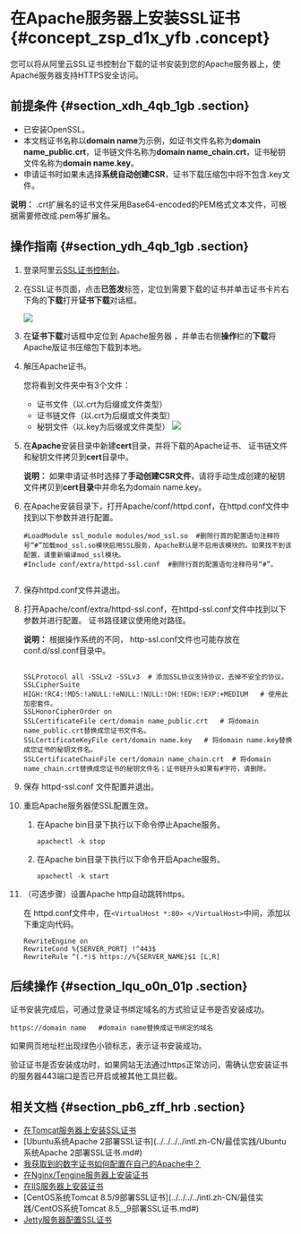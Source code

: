 # 在Apache服务器上安装SSL证书 {#concept_zsp_d1x_yfb .concept}

您可以将从阿里云SSL证书控制台下载的证书安装到您的Apache服务器上，使Apache服务器支持HTTPS安全访问。

## 前提条件 {#section_xdh_4qb_1gb .section}

-   已安装OpenSSL。
-   本文档证书名称以**domain name**为示例，如证书文件名称为**domain name\_public.crt**，证书链文件名称为**domain name\_chain.crt**，证书秘钥文件名称为**domain name.key**。
-   申请证书时如果未选择**系统自动创建CSR**，证书下载压缩包中将不包含.key文件。

**说明：** .crt扩展名的证书文件采用Base64-encoded的PEM格式文本文件，可根据需要修改成.pem等扩展名。

## 操作指南 {#section_ydh_4qb_1gb .section}

1.  登录阿里云[SSL证书控制台](https://yundunnext.console.aliyun.com/?spm=5176.2020520001.aliyun_sidebar.108.356a4bd3MLXFkb&p=cas#/overview/cn-hangzhou)。
2.  在SSL证书页面，点击**已签发**标签，定位到需要下载的证书并单击证书卡片右下角的**下载**打开**证书下载**对话框。

    ![](http://static-aliyun-doc.oss-cn-hangzhou.aliyuncs.com/assets/img/66001/156276402439177_zh-CN.jpg)

3.  在**证书下载**对话框中定位到 Apache服务器 ，并单击右侧**操作**栏的**下载**将Apache版证书压缩包下载到本地。
4.  解压Apache证书。

    您将看到文件夹中有3个文件：

    -   证书文件（以.crt为后缀或文件类型）
    -   证书链文件（以.crt为后缀或文件类型）
    -   秘钥文件（以.key为后缀或文件类型）
    ![](http://static-aliyun-doc.oss-cn-hangzhou.aliyuncs.com/assets/img/66001/156276402433689_zh-CN.png)

5.  在**Apache**安装目录中新建**cert**目录，并将下载的Apache证书、 证书链文件和秘钥文件拷贝到**cert**目录中。

    **说明：** 如果申请证书时选择了**手动创建CSR文件**，请将手动生成创建的秘钥文件拷贝到**cert目录**中并命名为domain name.key。

6.  在Apache安装目录下，打开Apache/conf/httpd.conf，在httpd.conf文件中找到以下参数并进行配置。

    ``` {#codeblock_vj3_m4j_m4z}
    #LoadModule ssl_module modules/mod_ssl.so  #删除行首的配置语句注释符号“#”加载mod_ssl.so模块启用SSL服务，Apache默认是不启用该模块的。如果找不到该配置，请重新编译mod_ssl模块。
    #Include conf/extra/httpd-ssl.conf  #删除行首的配置语句注释符号“#”。
    						
    ```

7.  保存httpd.conf文件并退出。
8.  打开Apache/conf/extra/httpd-ssl.conf，在httpd-ssl.conf文件中找到以下参数并进行配置。 证书路径建议使用绝对路径。

    **说明：** 根据操作系统的不同， http-ssl.conf文件也可能存放在conf.d/ssl.conf目录中。

    ``` {#codeblock_pln_6w3_3ng}
    
    SSLProtocol all -SSLv2 -SSLv3  # 添加SSL协议支持协议，去掉不安全的协议。
    SSLCipherSuite HIGH:!RC4:!MD5:!aNULL:!eNULL:!NULL:!DH:!EDH:!EXP:+MEDIUM   # 使用此加密套件。
    SSLHonorCipherOrder on
    SSLCertificateFile cert/domain name_public.crt   # 将domain name_public.crt替换成您证书文件名。
    SSLCertificateKeyFile cert/domain name.key   # 将domain name.key替换成您证书的秘钥文件名。
    SSLCertificateChainFile cert/domain name_chain.crt  # 将domain name_chain.crt替换成您证书的秘钥文件名；证书链开头如果有#字符，请删除。
    ```

9.  保存 httpd-ssl.conf 文件配置并退出。
10. 重启Apache服务器使SSL配置生效。
    1.  在Apache bin目录下执行以下命令停止Apache服务。

        ``` {#codeblock_4m8_i2n_6ct}
        apachectl -k stop
        ```

    2.  在Apache bin目录下执行以下命令开启Apache服务。

        ``` {#codeblock_7ja_5lf_ta0}
        apachectl -k start
        ```

11. （可选步骤）设置Apache http自动跳转https。

    在 httpd.conf文件中，在`<VirtualHost *:80> </VirtualHost>`中间，添加以下重定向代码。

    ``` {#codeblock_p0s_ydw_17v}
    RewriteEngine on
    RewriteCond %{SERVER_PORT} !^443$
    RewriteRule ^(.*)$ https://%{SERVER_NAME}$1 [L,R]
    ```


## 后续操作 {#section_lqu_o0n_01p .section}

证书安装完成后，可通过登录证书绑定域名的方式验证证书是否安装成功。

``` {#codeblock_tmi_f7y_x1b}
https://domain name   #domain name替换成证书绑定的域名
```

如果网页地址栏出现绿色小锁标志，表示证书安装成功。

验证证书是否安装成功时，如果网站无法通过https正常访问，需确认您安装证书的服务器443端口是否已开启或被其他工具拦截。

## 相关文档 {#section_pb6_zff_hrb .section}

-   [在Tomcat服务器上安装SSL证书](intl.zh-CN/用户指南/下载证书并安装到其他服务器/Tomcat服务器安装SSL证书/安装PFX格式证书.md#)
-   [Ubuntu系统Apache 2部署SSL证书](../../../../intl.zh-CN/最佳实践/Ubuntu系统Apache 2部署SSL证书.md#)
-   [我获取到的数字证书如何配置在自己的Apache中？](../../../../intl.zh-CN/常见问题/常见问题/我获取到的数字证书如何配置在自己的Apache中？.md#)
-   [在Nginx/Tengine服务器上安装证书](intl.zh-CN/用户指南/下载证书并安装到其他服务器/在Nginx__Tengine服务器上安装证书.md#)
-   [在IIS服务器上安装证书](intl.zh-CN/用户指南/下载证书并安装到其他服务器/在IIS服务器上安装证书.md#)
-   [CentOS系统Tomcat 8.5/9部署SSL证书](../../../../intl.zh-CN/最佳实践/CentOS系统Tomcat 8.5__9部署SSL证书.md#)
-   [Jetty服务器配置SSL证书](../../../../intl.zh-CN/常见问题/常见问题/Jetty服务器配置SSL证书.md#)

